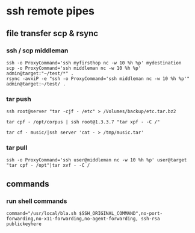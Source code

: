 # ssh remote pipes
## file transfer scp & rsync
### ssh / scp middleman
	ssh -o ProxyCommand='ssh myfirsthop nc -w 10 %h %p' mydestination
	scp -o ProxyCommand='ssh middleman nc -w 10 %h %p' admin@target:"~/test/*" .
	rsync -avxiP -e "ssh -o ProxyCommand='ssh middleman nc -w 10 %h %p'" admin@target:~/test/ .

### tar push
    ssh root@server "tar -cjf - /etc" > /Volumes/backup/etc.tar.bz2

    tar cpf - /opt/corpus | ssh root@1.3.3.7 "tar xpf - -C /"

    tar cf - music/|ssh server 'cat - > /tmp/music.tar'
### tar pull
    ssh -o ProxyCommand='ssh user@middleman nc -w 10 %h %p' user@target "tar cpf - /opt"|tar xvf - -C /
	
## commands
### run shell commands
    command="/usr/local/bla.sh $SSH_ORIGINAL_COMMAND",no-port-forwarding,no-x11-forwarding,no-agent-forwarding, ssh-rsa publickeyhere